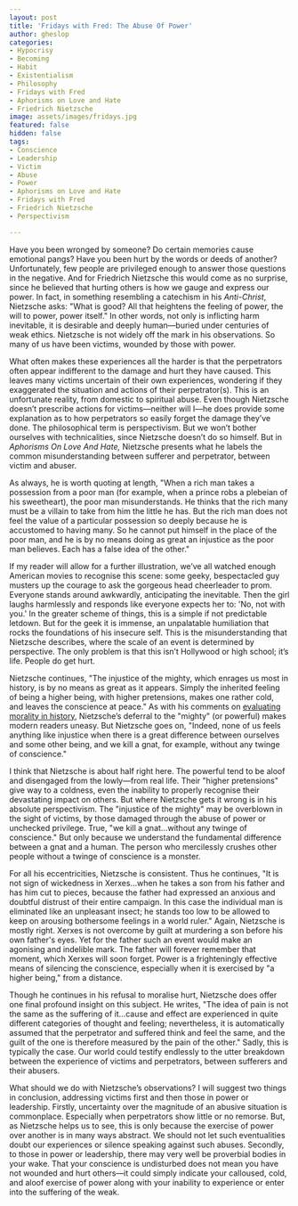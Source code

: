 ```yaml
---
layout: post
title: 'Fridays with Fred: The Abuse Of Power'
author: gheslop
categories:
- Hypocrisy
- Becoming
- Habit
- Existentialism
- Philosophy
- Fridays with Fred
- Aphorisms on Love and Hate
- Friedrich Nietzsche
image: assets/images/fridays.jpg
featured: false
hidden: false
tags:
- Conscience
- Leadership
- Victim
- Abuse
- Power
- Aphorisms on Love and Hate
- Fridays with Fred
- Friedrich Nietzsche
- Perspectivism

---
```

Have you been wronged by someone? Do certain memories cause emotional pangs? Have you been hurt by the words or deeds of another? Unfortunately, few people are privileged enough to answer those questions in the negative. And for Friedrich Nietzsche this would come as no surprise, since he believed that hurting others is how we gauge and express our power. In fact, in something resembling a catechism in his _Anti-Christ_, Nietzsche asks: "What is good? All that heightens the feeling of power, the will to power, power itself." In other words, not only is inflicting harm inevitable, it is desirable and deeply human—buried under centuries of weak ethics. Nietzsche is not widely off the mark in his observations. So many of us have been victims, wounded by those with power.

What often makes these experiences all the harder is that the perpetrators often appear indifferent to the damage and hurt they have caused. This leaves many victims uncertain of their own experiences, wondering if they exaggerated the situation and actions of their perpetrator(s). This is an unfortunate reality, from domestic to spiritual abuse. Even though Nietzsche doesn’t prescribe actions for victims—neither will I—he does provide some explanation as to how perpetrators so easily forget the damage they’ve done. The philosophical term is perspectivism. But we won’t bother ourselves with technicalities, since Nietzsche doesn’t do so himself. But in _Aphorisms On Love And Hate,_ Nietzsche presents what he labels the common misunderstanding between sufferer and perpetrator, between victim and abuser.

As always, he is worth quoting at length, "When a rich man takes a possession from a poor man (for example, when a prince robs a plebeian of his sweetheart), the poor man misunderstands. He thinks that the rich many must be a villain to take from him the little he has. But the rich man does not feel the value of a particular possession so deeply because he is accustomed to having many. So he cannot put himself in the place of the poor man, and he is by no means doing as great an injustice as the poor man believes. Each has a false idea of the other."

If my reader will allow for a further illustration, we’ve all watched enough American movies to recognise this scene: some geeky, bespectacled guy musters up the courage to ask the gorgeous head cheerleader to prom. Everyone stands around awkwardly, anticipating the inevitable. Then the girl laughs harmlessly and responds like everyone expects her to: 'No, not with you.' In the greater scheme of things, this is a simple if not predictable letdown. But for the geek it is immense, an unpalatable humiliation that rocks the foundations of his insecure self. This is the misunderstanding that Nietzsche describes, where the scale of an event is determined by perspective. The only problem is that this isn’t Hollywood or high school; it’s life. People do get hurt.

Nietzsche continues, "The injustice of the mighty, which enrages us most in history, is by no means as great as it appears. Simply the inherited feeling of being a higher being, with higher pretensions, makes one rather cold, and leaves the conscience at peace." As with his comments on [evaluating morality in history](https://rekindle.co.za/content/2020-10-30-fridays-with-fred-nietzsche "On Being Woke"), Nietzsche’s deferral to the "mighty" (or powerful) makes modern readers uneasy. But Nietzsche goes on, "Indeed, none of us feels anything like injustice when there is a great difference between ourselves and some other being, and we kill a gnat, for example, without any twinge of conscience."

I think that Nietzsche is about half right here. The powerful tend to be aloof and disengaged from the lowly—from real life. Their "higher pretensions" give way to a coldness, even the inability to properly recognise their devastating impact on others. But where Nietzsche gets it wrong is in his absolute perspectivism. The "injustice of the mighty" may be overblown in the sight of victims, by those damaged through the abuse of power or unchecked privilege. True, "we kill a gnat…without any twinge of conscience." But only because we understand the fundamental difference between a gnat and a human. The person who mercilessly crushes other people without a twinge of conscience is a monster.

For all his eccentricities, Nietzsche is consistent. Thus he continues, "It is not sign of wickedness in Xerxes…when he takes a son from his father and has him cut to pieces, because the father had expressed an anxious and doubtful distrust of their entire campaign. In this case the individual man is eliminated like an unpleasant insect; he stands too low to be allowed to keep on arousing bothersome feelings in a world ruler." Again, Nietzsche is mostly right. Xerxes is not overcome by guilt at murdering a son before his own father's eyes. Yet for the father such an event would make an agonising and indelible mark. The father will forever remember that moment, which Xerxes will soon forget. Power is a frighteningly effective means of silencing the conscience, especially when it is exercised by "a higher being," from a distance.

Though he continues in his refusal to moralise hurt, Nietzsche does offer one final profound insight on this subject. He writes, "The idea of pain is not the same as the suffering of it…cause and effect are experienced in quite different categories of thought and feeling; nevertheless, it is automatically assumed that the perpetrator and suffered think and feel the same, and the guilt of the one is therefore measured by the pain of the other." Sadly, this is typically the case. Our world could testify endlessly to the utter breakdown between the experience of victims and perpetrators, between sufferers and their abusers.

What should we do with Nietzsche’s observations? I will suggest two things in conclusion, addressing victims first and then those in power or leadership. Firstly, uncertainty over the magnitude of an abusive situation is commonplace. Especially when perpetrators show little or no remorse. But, as Nietzsche helps us to see, this is only because the exercise of power over another is in many ways abstract. We should not let such eventualities doubt our experiences or silence speaking against such abuses. Secondly, to those in power or leadership, there may very well be proverbial bodies in your wake. That your conscience is undisturbed does not mean you have not wounded and hurt others—it could simply indicate your calloused, cold, and aloof exercise of power along with your inability to experience or enter into the suffering of the weak.